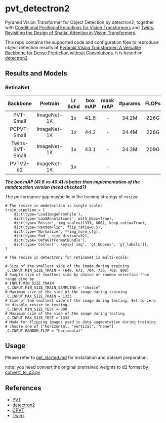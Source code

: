# pvt_detectron2

Pyramid Vision Transformer for Object Detection by detectron2, together with [Conditional Positional Encodings for Vision Transformers](https://arxiv.org/abs/2102.10882) and [Twins: Revisiting the Design of Spatial Attention in Vision Transformers](https://arxiv.org/pdf/2104.13840.pdf).

This repo contains the supported code and configuration files to reproduce object detection results of [Pyramid Vision Transformer: A Versatile Backbone for Dense Prediction without Convolutions](https://arxiv.org/pdf/2102.12122.pdf). It is based on [detectron2](https://github.com/facebookresearch/detectron2).


## Results and Models

### RetinaNet

| Backbone | Pretrain | Lr Schd | box mAP | mask mAP | #params | FLOPs | config | log | model |
| :---: | :---: | :---: | :---: | :---: | :---: | :---: | :---: | :---: |:---: |
| PVT-Small | ImageNet-1K | 1x | 41.6| - | 34.2M | 226G | [config](configs/pvt/pvt_small_FPN_1x.yaml) | - | [model](https://github.com/xiaohu2015/pvt_detectron2/releases/download/v0.5/retinanet_pvt_small_1k.pth) |
| PCPVT-Small | ImageNet-1K | 1x | 44.2| - | 34.4M | 226G | [config](configs/pvt/pcpvt_small_FPN_1x.yaml) | - | [model](https://github.com/xiaohu2015/pvt_detectron2/releases/download/v0.9/retinanet_pcpvt_small_coco.pth) |
| Twins-SVT-Small | ImageNet-1K | 1x | 43.1| - | 34.3M | 209G | [config](configs/pvt/gvt_small_FPN_1x.yaml) | - | [model](https://github.com/xiaohu2015/pvt_detectron2/releases/download/v1.0/retinanet_gvt_small_coco.pth) |
| PVTV2-b2 | ImageNet-1K | 1x | | - |  |  | [config](configs/pvt/pvtv2_b2_FPN_1x.yaml) | - | [model](-) |




***The box mAP (41.6 vs 40.4) is better than implementation of the mmdetection version (need checked?)***

The performance gap maybe lie in the training strategy of `resize`:

```
# The resize in mmdetection is single scale:
train_pipeline = [
    dict(type='LoadImageFromFile'),
    dict(type='LoadAnnotations', with_bbox=True),
    dict(type='Resize', img_scale=(1333, 800), keep_ratio=True),
    dict(type='RandomFlip', flip_ratio=0.5),
    dict(type='Normalize', **img_norm_cfg),
    dict(type='Pad', size_divisor=32),
    dict(type='DefaultFormatBundle'),
    dict(type='Collect', keys=['img', 'gt_bboxes', 'gt_labels']),
]

# The resize in detectron2 for retinanet is multi-scale:

# Size of the smallest side of the image during training
_C.INPUT.MIN_SIZE_TRAIN = (640, 672, 704, 736, 768, 800)
# Sample size of smallest side by choice or random selection from range give by
# INPUT.MIN_SIZE_TRAIN
_C.INPUT.MIN_SIZE_TRAIN_SAMPLING = "choice"
# Maximum size of the side of the image during training
_C.INPUT.MAX_SIZE_TRAIN = 1333
# Size of the smallest side of the image during testing. Set to zero to disable resize in testing.
_C.INPUT.MIN_SIZE_TEST = 800
# Maximum size of the side of the image during testing
_C.INPUT.MAX_SIZE_TEST = 1333
# Mode for flipping images used in data augmentation during training
# choose one of ["horizontal, "vertical", "none"]
_C.INPUT.RANDOM_FLIP = "horizontal"
```


## Usage
Please refer to [get_started.md](https://detectron2.readthedocs.io/en/latest/tutorials/getting_started.html) for installation and dataset preparation.

note: you need convert the original pretrained weights to d2 format by [convert_to_d2.py](convert_to_d2.py)

## References
- [PVT](https://github.com/whai362/PVT)
- [detectron2](https://github.com/facebookresearch/detectron2)
- [CPVT](https://github.com/Meituan-AutoML/CPVT)
- [Twins](https://github.com/Meituan-AutoML/Twins)
